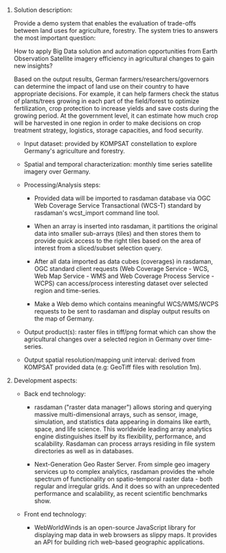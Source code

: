 1) Solution description:

    Provide a demo system that enables the evaluation of trade-offs between land uses for agriculture, forestry. The system tries to answers
    the most important question:

    How to apply Big Data solution and automation opportunities from Earth Observation Satellite imagery efficiency in agricultural changes to gain new insights?

    Based on the output results, German farmers/researchers/governors can determine the impact of land use on their country to have appropriate decisions.
    For example, it can help farmers check the status of plants/trees growing in each part of the field/forest to optimize fertilization, crop protection
    to increase yields and save costs during the growing period. At the government level, it can estimate how much crop will be harvested in one region
    in order to make decisions on crop treatment strategy, logistics, storage capacities, and food security. 

    * Input dataset: provided by KOMPSAT constellation to explore Germany's agriculture and forestry.

    * Spatial and temporal characterization: monthly time series satellite imagery over Germany.

    * Processing/Analysis steps:

       + Provided data will be imported to rasdaman database via OGC Web Coverage Service Transactional (WCS-T) standard by rasdaman's wcst_import command line tool.

       + When an array is inserted into rasdaman, it partitions the original data into smaller sub-arrays (tiles)
         and then stores them to provide quick access to the right tiles based on the area of interest from a sliced/subset selection query.

       + After all data imported as data cubes (coverages) in rasdaman, OGC standard client requests (Web Coverage Service - WCS, Web Map Service - WMS
         and Web Coverage Process Service - WCPS) can access/process interesting dataset over selected region and time-series.

       + Make a Web demo which contains meaningful WCS/WMS/WCPS requests to be sent to rasdaman and display output results on the map of Germany.

    * Output product(s): raster files in tiff/png format which can show the agricultural changes over a selected region in Germany over time-series.

    * Output spatial resolution/mapping unit interval: derived from KOMPSAT provided data (e.g: GeoTiff files with resolution 1m).


2) Development aspects:

   * Back end technology: 

       + rasdaman ("raster data manager") allows storing and querying massive multi-dimensional ​arrays, 
       such as sensor, image, simulation, and statistics data appearing in domains like earth, space, and life science. 
       This worldwide leading array analytics engine distinguishes itself by its flexibility, performance, and scalability. 
       Rasdaman can process arrays residing in file system directories as well as in databases.

       + Next-Generation Geo Raster Server. From simple geo imagery services up to complex analytics,
       rasdaman provides the whole spectrum of functionality on spatio-temporal raster data - both regular and irregular grids.
       And it does so with an unprecedented performance and scalability, as recent scientific benchmarks show.

   * Front end technology:

       + WebWorldWinds is an open-source JavaScript library for displaying map data in web browsers as slippy maps. 
       It provides an API for building rich web-based geographic applications.
